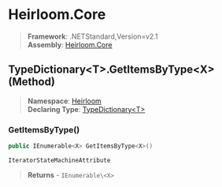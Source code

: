 # Heirloom.Core

> **Framework**: .NETStandard,Version=v2.1  
> **Assembly**: [Heirloom.Core][0]

## TypeDictionary\<T>.GetItemsByType\<X> (Method)

> **Namespace**: [Heirloom][0]  
> **Declaring Type**: [TypeDictionary\<T>][1]

### GetItemsByType<X>()

```cs
public IEnumerable<X> GetItemsByType<X>()
```

`IteratorStateMachineAttribute`

> **Returns** - `IEnumerable\<X>`

[0]: ../../../Heirloom.Core.md
[1]: ../TypeDictionary[T].md
